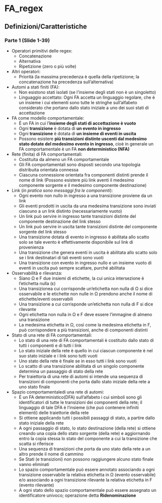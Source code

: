 # FA_regex

## Definizioni/Caratteristiche
### Parte 1 (Slide 1-39)
* Operatori primitivi delle regex:
  * Concatenazione
  * Alternativa
  * Ripetizione (zero o più volte)
* Altri operatori:
  * Priorità (la massima precedenza è quella della ripetizione; la concatenazione ha precedenza sull’alternativa)
* Automi a stati finiti (FA):
  * Non esistono stati isolati (se l'insieme degli stati non è un singoletto)
  * Linguaggio accettato: Ogni FA accetta un linguaggio regolare, che è un insieme i cui elementi sono tutte le stringhe sull’alfabeto considerato che portano dallo stato iniziale a uno dei suoi stati di accettazione
* FA come modello comportamentale:
  * È un FA in cui l’**insieme degli stati di accettazione è vuoto**
  * Ogni **transizione** è dotata di **un evento in ingresso**
  * Ogni **transizione** è dotata di **un insieme di eventi in uscita**
  * Possono esistere **più transizioni distinte uscenti dal medesimo stato dotate del medesimo evento in ingresso**, cioè in generale un FA comportamentale è un FA **non deterministico (NFA)**
* Rete (finita) di FA comportamentali:
  * Costituita da almeno un FA comportamentale
  * Gli FA comportamentali sono disposti secondo una topologia distribuita orientata connessa
  * Ciascuna connessione orientata fra componenti distinti prende il nome di link (Possono esistere più link aventi il medesimo componente sorgente e il medesimo componente destinazione)
* Link (*in pratica sono messaggi fra le componenti*):
  * Ogni evento non nullo in ingresso a una transizione proviene da un link
  * Gli eventi prodotti in uscita da una medesima transizione sono inviati ciascuno a un link distinto (necessariamente vuoto)
  * Un link può servire in ingresso tante transizioni distinte del componente destinazione del link stesso
  * Un link può servire in uscita tante transizioni distinte del componente sorgente del link stesso
  * Una transizione dotata di evento in ingresso è abilitata allo scatto solo se tale evento è effettivamente disponibile sul link di provenienza
  * Una transizione che genera eventi in uscita è abilitata allo scatto solo se i link destinatari di tali eventi sono vuoti
  * Una transizione con evento in ingresso nullo e un insieme vuoto di eventi in uscita può sempre scattare, purché abilitata
* Osservabilità e rilevanza:
  * Siano &Omega; e F due insiemi di etichette, la cui unica intersezione è l’etichetta nulla (&epsilon;)
  * Una transizionea cui corrisponde un’etichetta non nulla di &Omega; si dice osservabile e le etichette non nulle in &Omega; prendono anche il nome di etichette/eventi osservabili
  * Una transizione a cui corrisponde un’etichetta non nulla di F si dice rilevante
  * Ogni etichetta non nulla in &Omega; e F deve essere l’immagine di almeno una transizione
  * La medesima etichetta in &Omega;, così come la medesima etichetta in F, può corrispondere a più transizioni, anche di componenti distinti
* Stato di una rete di FA comportamentali:
  * Lo stato di una rete di FA comportamentali è costituito dallo stato di tutti i componenti e di tutti i link
  * Lo stato iniziale della rete è quello in cui ciascun componente è nel suo stato iniziale e i link sono tutti vuoti
  * Uno stato della rete è finale se in esso tutti i link sono vuoti
  * Lo scatto di una transizione abilitata di un singolo componente determina un passaggio di stato della rete
  * Per traiettoria di una rete di automi si intende una sequenza di transizioni di componenti che porta dallo stato iniziale della rete a uno stato finale
* Spazio comportamentaledi una rete di automi:
  * È un FA deterministico(DFA) sull’alfabeto i cui simboli sono gli identificatori di tutte le transizioni dei componenti della rete; il linguaggio di tale DFA è l’insieme (che può contenere infiniti elementi) delle traiettorie della rete
  * Si ottiene applicando tutti i possibili passaggi di stato, a partire dallo stato iniziale della rete
  * A ogni passaggio di stato, lo stato destinazione (della rete) si ottiene creando una copia dello stato sorgente (della rete) e aggiornando entro la copia stessa lo stato del componente a cui la transizione che scatta si riferisce
  * Una sequenza di transizioni che porta da uno stato della rete a un altro prende il nome di cammino
  * Se Stati (e transizioni) non possono raggiungere alcuno stato finale vanno eliminati
  * Lo spazio comportamentale può essere annotato associando a ogni transizione osservabile la relativa etichetta in &Omega; (evento osservabile) e/o associando a ogni transizione rilevante la relativa etichetta in F (evento rilevante)
  * A ogni stato dello spazio comportamentale può essere assegnato un identificatore univoco; operazione detta **Ridenominazione**
  
